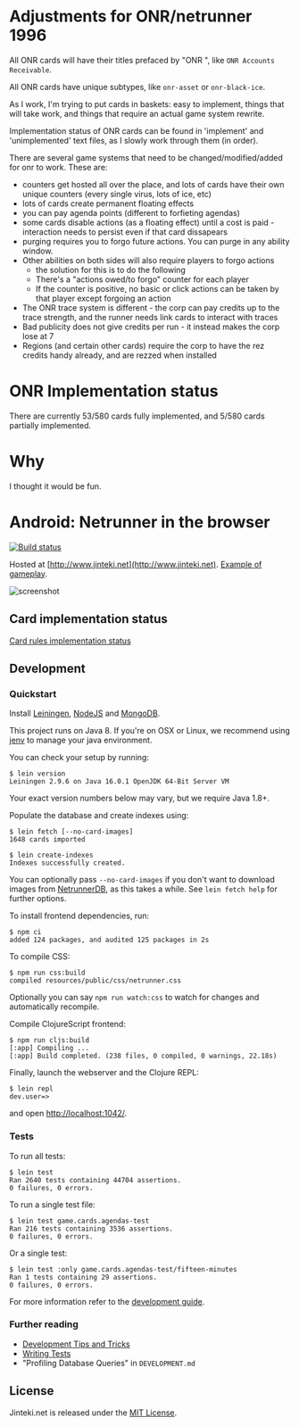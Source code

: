 # Adjustments for ONR/netrunner 1996

All ONR cards will have their titles prefaced by "ONR ", like `ONR Accounts Receivable`. 

All ONR cards have unique subtypes, like `onr-asset` or `onr-black-ice`. 

As I work, I'm trying to put cards in baskets: easy to implement, things that will take work, and things that require an actual game system rewrite.

Implementation status of ONR cards can be found in 'implement' and 'unimplemented' text files, as I slowly work through them (in order).

There are several game systems that need to be changed/modified/added for onr to work. These are:
* counters get hosted all over the place, and lots of cards have their own unique counters (every single virus, lots of ice, etc)
* lots of cards create permanent floating effects
* you can pay agenda points (different to forfieting agendas)
* some cards disable actions (as a floating effect) until a cost is paid - interaction needs to persist even if that card dissapears
* purging requires you to forgo future actions. You can purge in any ability window.
* Other abilities on both sides will also require players to forgo actions
    * the solution for this is to do the following
    * There's a "actions owed/to forgo" counter for each player
    * If the counter is positive, no basic or click actions can be taken by that player except forgoing an action
* The ONR trace system is different - the corp can pay credits up to the trace strength, and the runner needs link cards to interact with traces
* Bad publicity does not give credits per run - it instead makes the corp lose at 7
* Regions (and certain other cards) require the corp to have the rez credits handy already, and are rezzed when installed

# ONR Implementation status
There are currently 53/580 cards fully implemented, and 5/580 cards partially implemented.

# Why

I thought it would be fun.

# Android: Netrunner in the browser

[![Build status](https://circleci.com/gh/mtgred/netrunner/tree/master.svg?style=shield)](https://circleci.com/gh/mtgred/netrunner)

Hosted at [http://www.jinteki.net](http://www.jinteki.net). [Example of gameplay](https://www.youtube.com/watch?v=cnWudnpeY2c).

![screenshot](http://i.imgur.com/xkxOMHc.jpg)

## Card implementation status

[Card rules implementation status](https://docs.google.com/spreadsheets/d/1ICv19cNjSaW9C-DoEEGH3iFt09PBTob4CAutGex0gnE/pubhtml)

## Development

### Quickstart

Install [Leiningen](https://leiningen.org/),
[NodeJS](https://nodejs.org/en/download/package-manager/#macos) and
[MongoDB](https://docs.mongodb.com/manual/installation/).

This project runs on Java 8. If you're on OSX or Linux, we recommend using
[jenv](https://github.com/jenv/jenv/blob/master/README.md) to manage your java environment.

You can check your setup by running:

    $ lein version
    Leiningen 2.9.6 on Java 16.0.1 OpenJDK 64-Bit Server VM

Your exact version numbers below may vary, but we require Java 1.8+.

Populate the database and create indexes using:

    $ lein fetch [--no-card-images]
    1648 cards imported

    $ lein create-indexes
    Indexes successfully created.

You can optionally pass `--no-card-images` if you don't want to download images from
[NetrunnerDB](https://netrunnerdb.com/), as this takes a while. See `lein fetch help`
for further options.

To install frontend dependencies, run:

    $ npm ci
    added 124 packages, and audited 125 packages in 2s

To compile CSS:

    $ npm run css:build
    compiled resources/public/css/netrunner.css

Optionally you can say `npm run watch:css` to watch for changes and automatically
recompile.

Compile ClojureScript frontend:

    $ npm run cljs:build
    [:app] Compiling ...
    [:app] Build completed. (238 files, 0 compiled, 0 warnings, 22.18s)

Finally, launch the webserver and the Clojure REPL:

    $ lein repl
    dev.user=>

and open [http://localhost:1042/](http://localhost:1042/).

### Tests

To run all tests:

    $ lein test
    Ran 2640 tests containing 44704 assertions.
    0 failures, 0 errors.

To run a single test file:

    $ lein test game.cards.agendas-test
    Ran 216 tests containing 3536 assertions.
    0 failures, 0 errors.

Or a single test:

    $ lein test :only game.cards.agendas-test/fifteen-minutes
    Ran 1 tests containing 29 assertions.
    0 failures, 0 errors.

For more information refer to the [development guide](https://github.com/mtgred/netrunner/wiki/Getting-Started-with-Development).

### Further reading

- [Development Tips and Tricks](https://github.com/mtgred/netrunner/wiki/Development-Tips-and-Tricks)
- [Writing Tests](https://github.com/mtgred/netrunner/wiki/Tests)
- "Profiling Database Queries" in `DEVELOPMENT.md`

## License

Jinteki.net is released under the [MIT License](http://www.opensource.org/licenses/MIT).
